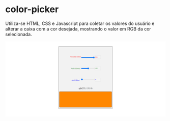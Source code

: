 # color-picker
Utiliza-se HTML, CSS e Javascript para coletar os valores do usuário e alterar a caixa com a cor desejada, mostrando o valor em RGB da cor selecionada.

![color picker preview](https://github.com/ItaloFalzoni/color-picker/blob/main/color-picker-preview.PNG)
